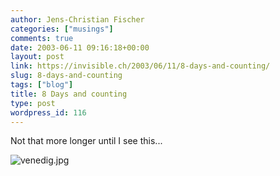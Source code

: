```yaml
---
author: Jens-Christian Fischer
categories: ["musings"]
comments: true
date: 2003-06-11 09:16:18+00:00
layout: post
link: https://invisible.ch/2003/06/11/8-days-and-counting/
slug: 8-days-and-counting
tags: ["blog"]
title: 8 Days and counting
type: post
wordpress_id: 116
---
```


Not that more longer until I see this...

![venedig.jpg](https://www.invisible.ch/images/venedig.jpg)
